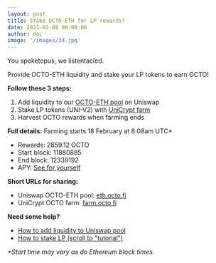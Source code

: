 ```yaml
---
layout: post
title: Stake OCTO-ETH for LP rewards!
date: 2021-02-08 00:08:08
author: doc
image: '/images/34.jpg'
---
```


You spoketopus, we listentacled.

Provide OCTO-ETH liquidity and stake your LP tokens to earn OCTO!

**Follow these 3 steps:**
1. Add liquidity to our [OCTO-ETH pool](https://eth.octo.fi) on Uniswap
2. Stake LP tokens (UNI-V2) with [UniCrypt farm](https://farm.octo.fi)
3. Harvest OCTO rewards when farming ends

**Full details:**
Farming starts 18 February at 8:08am UTC*
- Rewards: 2859.12 OCTO
- Start block: 11880885
- End block: 12339192
- APY: [See for yourself](https://farm.octo.fi)

**Short URLs for sharing:**
- Uniswap OCTO-ETH pool: [eth.octo.fi](https://eth.octo.fi)
- UniCrypt OCTO farm: [farm.octo.fi](https://farm.octo.fi)

**Need some help?**
- [How to add liquidity to Uniswap pool](https://den.octo.fi/d/114-how-to-add-liquidity-to-uniswap-liquidity-pool)
- [How to stake LP (scroll to "tutorial") ](https://den.octo.fi/blog/176-liquidity-provider-lp-rewards-are-here)

_*Start time may vary as do Ethereum block times._
